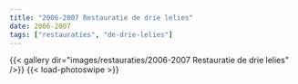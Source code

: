```yaml
---
title: "2006-2007 Restauratie de drie lelies"
date: 2006-2007
tags: ["restauraties", "de-drie-lelies"]
---
```


{{< gallery dir="images/restauraties/2006-2007 Restauratie de drie lelies" />}}
{{< load-photoswipe >}}
